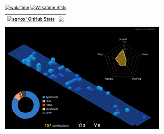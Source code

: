 [![wakatime](https://wakatime.com/badge/user/e0227196-6cd4-4892-85a4-ca0aae4e6b22.svg)](https://wakatime.com/@e0227196-6cd4-4892-85a4-ca0aae4e6b22)
[![Wakatime Stats](https://github-readme-stats.vercel.app/api/wakatime?username=sqrtox&layout=compact&theme=dark)](https://wakatime.com/@sqrtox)

| <a href="https://github.com/anuraghazra/github-readme-stats"><img align="center" src="https://github-readme-stats.vercel.app/api?username=sqrtox&show_icons=true&include_all_commits=true&theme=tokyonight&hide_border=true" alt="sqrtox' GitHub Stats" /></a> | <a href="https://github.com/anuraghazra/github-readme-stats"><img align="center" src="https://github-readme-stats.vercel.app/api/top-langs/?username=sqrtox&layout=compact&theme=tokyonight&hide_border=true" /></a> |
| ------------- | ------------- |

![](./profile-3d-contrib/profile-night-view.svg)
